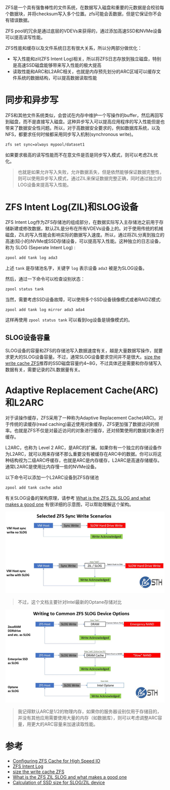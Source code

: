 ZFS是一个具有强鲁棒性的文件系统，在数据写入磁盘和重要的元数据是会校验每个数据块，并将checksum写入多个位置。zfs可能会丢数据，但是它保证你不会有错误数据。

ZFS pool的冗余是通过底层的VDEVs来获得的，通过添加高速SSD和NVMe设备可以提高读写性能。

ZFS性能和缓存以及文件系统日志有很大关系，所以分两部分做优化：

* 写入性能和zil(ZFS Intent Log)相关，所以将ZFS日志存放到独立磁盘，特别是高速SSD磁盘能够带来写入性能的极大提高
* 读取性能和ARC和L2ARC相关，也就是内存预先划分的ARC区域可以缓存文件系统的数据结构，可以提高数据读取性能

# 同步和异步写

ZFS和其他文件系统类似，会尝试在内存中维护一个写操作的buffer，然后再回写到磁盘，而不是直接写入磁盘。这种异步写入可以提高应用程序的写入性能但是也带来了数据安全性问题。所以，对于高数据安全要求的，例如数据库系统，以及NFS，都要求任何时候都采用同步写入机制(synchronous write)。

```bash
zfs set sync=always mypool/dataset1
```

如果要求极高的读写性能而不在意文件是否是同步写入模式，则可以考虑ZIL优化。

> 也就是如果允许写入失败，允许数据丢失，但是依然能够保证数据完整性，则可以使用异步写入模式，通过ZIL来保证数据完整正确，同时通过独立的LOG设备来提高写入性能。

# ZFS Intent Log(ZIL)和SLOG设备

ZFS Intent Log作为ZFS存储池的组成部分，在数据实际写入主存储池之前用于存储新建或修改数据，默认ZIL是分布在所有VDEVs设备上的。对于使用传统的机械磁盘，ZIL的写入性能会影响实际的数据写入速度。所以，通过将ZIL分离到独立的高速(较小的)NVMe或SSD存储设备，可以提高写入性能。这种独立的日志设备，称为 SLOG (Seperate Intent Log) :

```bash
zpool add tank log ada3
```

上述 `tank` 是存储池名字，关键字 `log` 表示设备 `ada3` 被是为SLOG设备。

然后，通过一下命令可以检查设别状态：

```bash
zpool status tank
```

当然，需要考虑SSD设备故障，可以使用多个SSD设备镜像模式或者RAIDZ模式:

```bash
zpool add tank log mirror ada3 ada4
```

这样再使用 `zpool status tank` 可以看到log设备是镜像模式的。

## SLOG设备容量

SLOG设备的容量和ZFS的存储池写入数据速度有关，越是大量数据写操作，就要求更大的SLOG设备容量。不过，通常SLOG设备要求空间并不是很大。[size the write cache ZFS](https://serverfault.com/questions/556714/size-the-write-cache-zfs)推荐的SSD磁盘容量约4~8G，不过具体还是需要和你存储写入数据有关，需要记录的ZIL数据量有关。

# Adaptive Replacement Cache(ARC)和L2ARC

对于读操作缓存，ZFS采用了一种称为Adaptive Replacement Cache(ARC)。对于传统的读缓存(read caching)最近使用对象缓存，ZFS更加强了数据访问的频率。也就是ZFS不仅是对最近访问的对象进行缓存，还对频繁使用的数据对象进行缓存。

L2ARC，也称为 Level 2 ARC，是ARC的扩展。如果你有一个独立的存储设备作为L2ARC，就可以用来存储不那么重要没有被缓存在ARC中的数据。你可以将这种结构视为二级ARC呼缓存，也就是ARC是内存缓存，L2ARC是高速存储缓存。通常L2ARC是使用比内存慢一些的NVMe设备。

以下命令可以添加一个L2ARC设备到ZFS存储池

```bash
zpool add tank cache ada3
```

有关SLOG设备的架构原理，请参考 [What is the ZFS ZIL SLOG and what makes a good one](https://www.servethehome.com/what-is-the-zfs-zil-slog-and-what-makes-a-good-one/) 有很详细的示意图，可以帮助理解这个架构。

![ZFS ZIL slog](../../../../../img/os/linux/storage/filesystem/zfs/ZFS-ZIL-SLOG-Selected-Sync-Write-Scenarios-1.jpg)

> 不过，这个文档主要针对Intel最新的Optane存储对比

![ZFS ZIL slog](../../../../../img/os/linux/storage/filesystem/zfs/ZFS-ZIL-SLOG-writing-to-common-options.jpg)

> 我记得默认ARC是1/2的物理内存，如果你的服务器设别仅用于存储目的，并没有其他应用需要使用大量的内存（如数据库），则可以考虑调整ARC容量，用更大的ARC容量来加速读取性能。

# 参考

* [Configuring ZFS Cache for High Speed IO](https://linuxhint.com/configuring-zfs-cache/)
* [ZFS Intent Log](http://nex7.blogspot.com/2013/04/zfs-intent-log.html)
* [size the write cache ZFS](https://serverfault.com/questions/556714/size-the-write-cache-zfs)
* [What is the ZFS ZIL SLOG and what makes a good one](https://www.servethehome.com/what-is-the-zfs-zil-slog-and-what-makes-a-good-one/)
* [Calculation of SSD size for SLOG/ZIL device](https://www.ixsystems.com/community/threads/calculation-of-ssd-size-for-slog-zil-device.17515/)